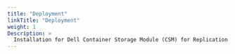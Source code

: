 ```yaml
---
title: "Deployment"
linkTitle: "Deployment"
weight: 1
Description: >
  Installation for Dell Container Storage Module (CSM) for Replication
---
```

